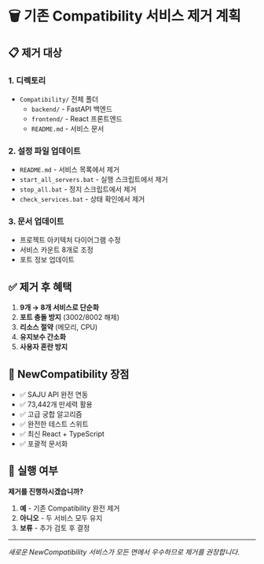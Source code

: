 # 🗑️ 기존 Compatibility 서비스 제거 계획

## 📋 제거 대상

### 1. 디렉토리
- `Compatibility/` 전체 폴더
  - `backend/` - FastAPI 백엔드
  - `frontend/` - React 프론트엔드  
  - `README.md` - 서비스 문서

### 2. 설정 파일 업데이트
- `README.md` - 서비스 목록에서 제거
- `start_all_servers.bat` - 실행 스크립트에서 제거
- `stop_all.bat` - 정지 스크립트에서 제거
- `check_services.bat` - 상태 확인에서 제거

### 3. 문서 업데이트
- 프로젝트 아키텍처 다이어그램 수정
- 서비스 카운트 8개로 조정
- 포트 정보 업데이트

## ✅ 제거 후 혜택

1. **9개 → 8개 서비스로 단순화**
2. **포트 충돌 방지** (3002/8002 해제)
3. **리소스 절약** (메모리, CPU)
4. **유지보수 간소화**
5. **사용자 혼란 방지**

## 🎯 NewCompatibility 장점

- ✅ SAJU API 완전 연동
- ✅ 73,442개 만세력 활용  
- ✅ 고급 궁합 알고리즘
- ✅ 완전한 테스트 스위트
- ✅ 최신 React + TypeScript
- ✅ 포괄적 문서화

## 🚀 실행 여부

**제거를 진행하시겠습니까?**

1. **예** - 기존 Compatibility 완전 제거
2. **아니오** - 두 서비스 모두 유지
3. **보류** - 추가 검토 후 결정

---

*새로운 NewCompatibility 서비스가 모든 면에서 우수하므로 제거를 권장합니다.*

